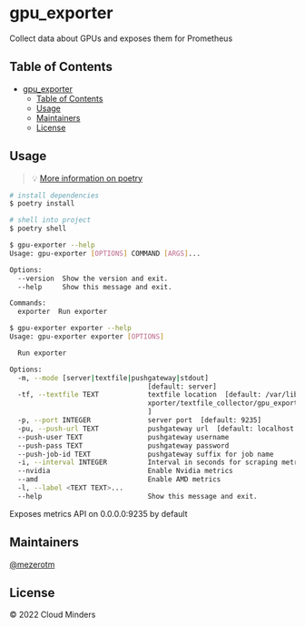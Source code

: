 # gpu_exporter

Collect data about GPUs and exposes them for Prometheus

## Table of Contents

- [gpu_exporter](#gpu_exporter)
  - [Table of Contents](#table-of-contents)
  - [Usage](#usage)
  - [Maintainers](#maintainers)
  - [License](#license)

## Usage
> 💡  [More information on poetry](https://python-poetry.org/docs/)


```sh
# install dependencies
$ poetry install

# shell into project
$ poetry shell
```

```sh
$ gpu-exporter --help
Usage: gpu-exporter [OPTIONS] COMMAND [ARGS]...

Options:
  --version  Show the version and exit.
  --help     Show this message and exit.

Commands:
  exporter  Run exporter
```

```sh
$ gpu-exporter exporter --help
Usage: gpu-exporter exporter [OPTIONS]

  Run exporter

Options:
  -m, --mode [server|textfile|pushgateway|stdout]
                                  [default: server]
  -tf, --textfile TEXT            textfile location  [default: /var/lib/node_e
                                  xporter/textfile_collector/gpu_exporter.prom
                                  ]
  -p, --port INTEGER              server port  [default: 9235]
  -pu, --push-url TEXT            pushgateway url  [default: localhost:9091]
  --push-user TEXT                pushgateway username
  --push-pass TEXT                pushgateway password
  --push-job-id TEXT              pushgateway suffix for job name
  -i, --interval INTEGER          Interval in seconds for scraping metrics
  --nvidia                        Enable Nvidia metrics
  --amd                           Enable AMD metrics
  -l, --label <TEXT TEXT>...
  --help                          Show this message and exit.  
```

Exposes metrics API on 0.0.0.0:9235 by default

## Maintainers

[@mezerotm](https://github.com/mezerotm)

## License

© 2022 Cloud Minders